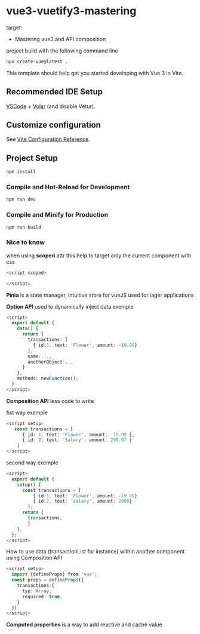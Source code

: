 # vue3-vuetify3-mastering

target:
- Mastering vue3 and API composition

project build with the following command line

```bash
npx create-vue@latest .
```
This template should help get you started developing with Vue 3 in Vite.

## Recommended IDE Setup

[VSCode](https://code.visualstudio.com/) + [Volar](https://marketplace.visualstudio.com/items?itemName=Vue.volar) (and disable Vetur).

## Customize configuration

See [Vite Configuration Reference](https://vitejs.dev/config/).

## Project Setup

```sh
npm install
```

### Compile and Hot-Reload for Development

```sh
npm run dev
```

### Compile and Minify for Production

```sh
npm run build
```


### Nice to know

when using <b>scoped</b> attr this help to target only the current component with css
```ts
<script scoped>

</script>
```
<b>Pinia</b> is a state manager, intuitive store for vueJS used for lager applications

<b>Option API</b> used to dynamically inject data
exemple
```ts
<script>
  export default {
    data() {
      return {
        transactions: [
          { id:1, text: 'Flower', amount: -19.99}
        ],
        name:...,
        anotherObject:...
      }
    },
    methods: newFunction();
  }
</script>
```

<b>Composition API</b> less code to write

fist way exemple

```ts
<script setup>
   const transactions = [
      { id: 1, text: 'Flower', amount: -19.99 },
      { id: 2, text: 'Salary', amount: 299.97 }
    ]
</script>
```
second way exemple

```ts
<script>
  export default {
    setup() {
      const transactions = [
          { id:1, text: 'Flower', amount: -19.99}
          { id:2, text: 'salary', amount: 2000}
        ];
      return {
        transactions,
        }
    },
  };
</script>
```
How to use data (transactionList for instance) within another component using Composition API
```ts
<script setup>
  import {defineProps} from 'vue';
  const props = defineProps({
    transactions:{
      typ: Array,
      required: true,
    }
  })
</script>
```

<b> Computed properties </b> is a way to add reactive and cache value

